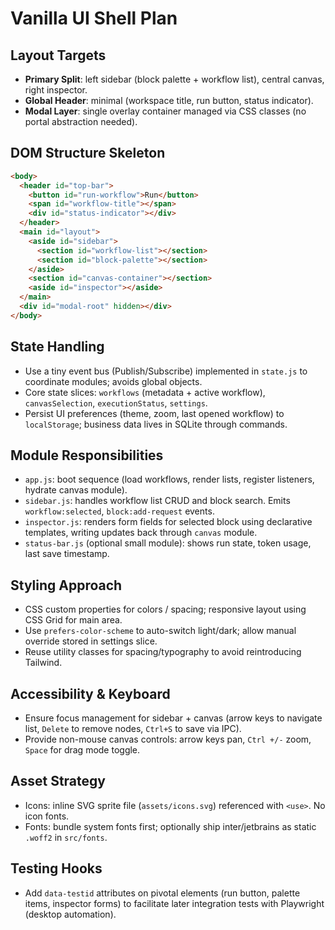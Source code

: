 # Vanilla UI Shell Plan

## Layout Targets
- **Primary Split**: left sidebar (block palette + workflow list), central canvas, right inspector.
- **Global Header**: minimal (workspace title, run button, status indicator).
- **Modal Layer**: single overlay container managed via CSS classes (no portal abstraction needed).

## DOM Structure Skeleton
```html
<body>
  <header id="top-bar">
    <button id="run-workflow">Run</button>
    <span id="workflow-title"></span>
    <div id="status-indicator"></div>
  </header>
  <main id="layout">
    <aside id="sidebar">
      <section id="workflow-list"></section>
      <section id="block-palette"></section>
    </aside>
    <section id="canvas-container"></section>
    <aside id="inspector"></aside>
  </main>
  <div id="modal-root" hidden></div>
</body>
```

## State Handling
- Use a tiny event bus (Publish/Subscribe) implemented in `state.js` to coordinate modules; avoids global objects.
- Core state slices: `workflows` (metadata + active workflow), `canvasSelection`, `executionStatus`, `settings`.
- Persist UI preferences (theme, zoom, last opened workflow) to `localStorage`; business data lives in SQLite through commands.

## Module Responsibilities
- `app.js`: boot sequence (load workflows, render lists, register listeners, hydrate canvas module).
- `sidebar.js`: handles workflow list CRUD and block search. Emits `workflow:selected`, `block:add-request` events.
- `inspector.js`: renders form fields for selected block using declarative templates, writing updates back through `canvas` module.
- `status-bar.js` (optional small module): shows run state, token usage, last save timestamp.

## Styling Approach
- CSS custom properties for colors / spacing; responsive layout using CSS Grid for main area.
- Use `prefers-color-scheme` to auto-switch light/dark; allow manual override stored in settings slice.
- Reuse utility classes for spacing/typography to avoid reintroducing Tailwind.

## Accessibility & Keyboard
- Ensure focus management for sidebar + canvas (arrow keys to navigate list, `Delete` to remove nodes, `Ctrl+S` to save via IPC).
- Provide non-mouse canvas controls: arrow keys pan, `Ctrl +/-` zoom, `Space` for drag mode toggle.

## Asset Strategy
- Icons: inline SVG sprite file (`assets/icons.svg`) referenced with `<use>`. No icon fonts.
- Fonts: bundle system fonts first; optionally ship inter/jetbrains as static `.woff2` in `src/fonts`.

## Testing Hooks
- Add `data-testid` attributes on pivotal elements (run button, palette items, inspector forms) to facilitate later integration tests with Playwright (desktop automation).
